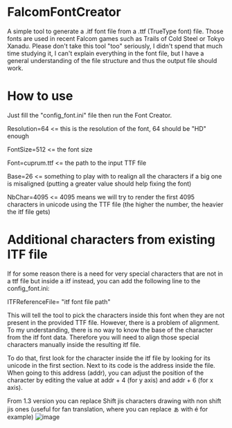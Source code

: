 # FalcomFontCreator
A simple tool to generate a .itf font file from a .ttf (TrueType font) file. Those fonts are used in recent Falcom games such as Trails of Cold Steel or Tokyo Xanadu.
Please don't take this tool "too" seriously, I didn't spend that much time studying it, I can't explain everything in the font file, but I have a general understanding of the file structure and thus the output file should work.

# How to use
Just fill the "config_font.ini" file then run the Font Creator.

Resolution=64 <= this is the resolution of the font, 64 should be "HD" enough

FontSize=512 <= the font size

Font=cuprum.ttf <= the path to the input TTF file

Base=26 <= something to play with to realign all the characters if a big one is misaligned (putting a greater value should help fixing the font)

NbChar=4095 <= 4095 means we will try to render the first 4095 characters in unicode using the TTF file (the higher the number, the heavier the itf file gets)

# Additional characters from existing ITF file

If for some reason there is a need for very special characters that are not in a ttf file but inside a itf instead, you can add the following line to the config_font.ini:

ITFReferenceFile= "itf font file path"

This will tell the tool to pick the characters inside this font when they are not present in the provided TTF file. However, there is a problem of alignment. To my understanding, there is no way to know the base of the character from the itf font data. Therefore you will need to align those special characters manually inside the resulting itf file.

To do that, first look for the character inside the itf file by looking for its unicode in the first section. Next to its code is the address inside the file. When going to this address (addr), you can adjust the position of the character by editing the value at addr + 4 (for y axis) and addr + 6 (for x axis).

From 1.3 version you can replace Shift jis characters drawing with non shift jis ones (useful for fan translation, where you can replace ぁ with é for example)
![image](https://user-images.githubusercontent.com/69110695/193106532-50f10d21-9a71-4f35-bfd7-592a3f3bac3e.png)

